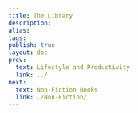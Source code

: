 ```yaml
---
title: The Library
description: 
alias: 
tags: 
publish: true
layout: doc
prev:
  text: Lifestyle and Productivity
  link: ../
next:
  text: Non-Fiction Books
  link: ./Non-Fiction/
---
```


